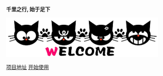 
**千里之行, 始于足下**

![](resources/images/welcome.gif)


[项目地址](https://github.com/microvibe/)
[开始使用](/README.md)

